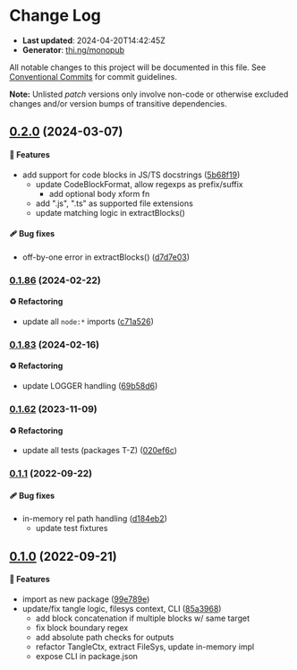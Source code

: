# Change Log

- **Last updated**: 2024-04-20T14:42:45Z
- **Generator**: [thi.ng/monopub](https://thi.ng/monopub)

All notable changes to this project will be documented in this file.
See [Conventional Commits](https://conventionalcommits.org/) for commit guidelines.

**Note:** Unlisted _patch_ versions only involve non-code or otherwise excluded changes
and/or version bumps of transitive dependencies.

## [0.2.0](https://github.com/thi-ng/umbrella/tree/@thi.ng/tangle@0.2.0) (2024-03-07)

#### 🚀 Features

- add support for code blocks in JS/TS docstrings ([5b68f19](https://github.com/thi-ng/umbrella/commit/5b68f19))
  - update CodeBlockFormat, allow regexps as prefix/suffix
    - add optional body xform fn
  - add ".js", ".ts" as supported file extensions
  - update matching logic in extractBlocks()

#### 🩹 Bug fixes

- off-by-one error in extractBlocks() ([d7d7e03](https://github.com/thi-ng/umbrella/commit/d7d7e03))

### [0.1.86](https://github.com/thi-ng/umbrella/tree/@thi.ng/tangle@0.1.86) (2024-02-22)

#### ♻️ Refactoring

- update all `node:*` imports ([c71a526](https://github.com/thi-ng/umbrella/commit/c71a526))

### [0.1.83](https://github.com/thi-ng/umbrella/tree/@thi.ng/tangle@0.1.83) (2024-02-16)

#### ♻️ Refactoring

- update LOGGER handling ([69b58d6](https://github.com/thi-ng/umbrella/commit/69b58d6))

### [0.1.62](https://github.com/thi-ng/umbrella/tree/@thi.ng/tangle@0.1.62) (2023-11-09)

#### ♻️ Refactoring

- update all tests (packages T-Z) ([020ef6c](https://github.com/thi-ng/umbrella/commit/020ef6c))

### [0.1.1](https://github.com/thi-ng/umbrella/tree/@thi.ng/tangle@0.1.1) (2022-09-22)

#### 🩹 Bug fixes

- in-memory rel path handling ([d184eb2](https://github.com/thi-ng/umbrella/commit/d184eb2))
  - update test fixtures

## [0.1.0](https://github.com/thi-ng/umbrella/tree/@thi.ng/tangle@0.1.0) (2022-09-21)

#### 🚀 Features

- import as new package ([99e789e](https://github.com/thi-ng/umbrella/commit/99e789e))
- update/fix tangle logic, filesys context, CLI ([85a3968](https://github.com/thi-ng/umbrella/commit/85a3968))
  - add block concatenation if multiple blocks w/ same target
  - fix block boundary regex
  - add absolute path checks for outputs
  - refactor TangleCtx, extract FileSys, update in-memory impl
  - expose CLI in package.json
